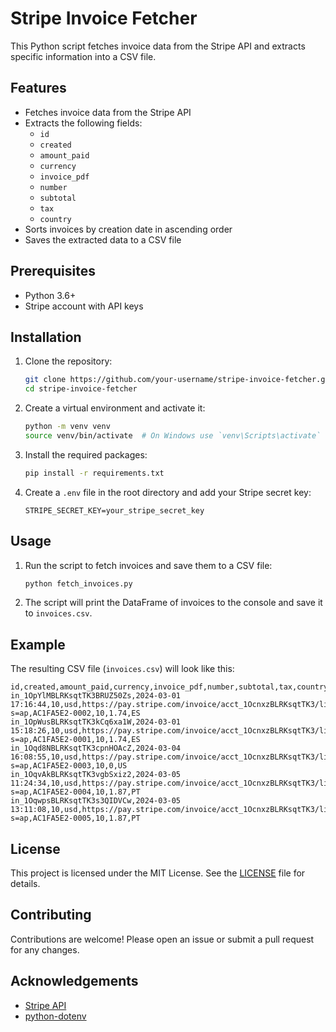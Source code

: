 
# Stripe Invoice Fetcher

This Python script fetches invoice data from the Stripe API and extracts specific information into a CSV file.

## Features

- Fetches invoice data from the Stripe API
- Extracts the following fields:
  - `id`
  - `created`
  - `amount_paid`
  - `currency`
  - `invoice_pdf`
  - `number`
  - `subtotal`
  - `tax`
  - `country`
- Sorts invoices by creation date in ascending order
- Saves the extracted data to a CSV file

## Prerequisites

- Python 3.6+
- Stripe account with API keys

## Installation

1. Clone the repository:

   ```bash
   git clone https://github.com/your-username/stripe-invoice-fetcher.git
   cd stripe-invoice-fetcher
   ```

2. Create a virtual environment and activate it:

   ```bash
   python -m venv venv
   source venv/bin/activate  # On Windows use `venv\Scripts\activate`
   ```

3. Install the required packages:

   ```bash
   pip install -r requirements.txt
   ```

4. Create a `.env` file in the root directory and add your Stripe secret key:

   ```plaintext
   STRIPE_SECRET_KEY=your_stripe_secret_key
   ```

## Usage

1. Run the script to fetch invoices and save them to a CSV file:

   ```bash
   python fetch_invoices.py
   ```

2. The script will print the DataFrame of invoices to the console and save it to `invoices.csv`.

## Example

The resulting CSV file (`invoices.csv`) will look like this:

```csv
id,created,amount_paid,currency,invoice_pdf,number,subtotal,tax,country
in_1OpYlMBLRKsqtTK3BRUZ50Zs,2024-03-01 17:16:44,10,usd,https://pay.stripe.com/invoice/acct_1OcnxzBLRKsqtTK3/live_YWNjdF8xT2NueHpCTFJLc3F0VEszLF9QZXNXQWJEZ0pBY1JnMUJJenJzM1lrcFhQOFZIUkZJLDk5ODUwNjM10200nRdIx7qS/pdf?s=ap,AC1FA5E2-0002,10,1.74,ES
in_1OpWusBLRKsqtTK3kCq6xa1W,2024-03-01 15:18:26,10,usd,https://pay.stripe.com/invoice/acct_1OcnxzBLRKsqtTK3/live_YWNjdF8xT2NueHpCTFJLc3F0VEszLF9QZXFjaTI4YmI1blhsVDlFMHJaTkQ0U1FBamxpMFdBLDk5ODQ0NTA00200hJC6ETEK/pdf?s=ap,AC1FA5E2-0001,10,1.74,ES
in_1Oqd8NBLRKsqtTK3cpnHOAcZ,2024-03-04 16:08:55,10,usd,https://pay.stripe.com/invoice/acct_1OcnxzBLRKsqtTK3/live_YWNjdF8xT2NueHpCTFJLc3F0VEszLF9QZno2WHFBZHdvaTNOUVRjbXZqVmRVZlNqRHE4NHFvLDEwMDEwNTc2OA0200InB9ZwHv/pdf?s=ap,AC1FA5E2-0003,10,0,US
in_1OqvAkBLRKsqtTK3vgbSxiz2,2024-03-05 11:24:34,10,usd,https://pay.stripe.com/invoice/acct_1OcnxzBLRKsqtTK3/live_YWNjdF8xT2NueHpCTFJLc3F0VEszLF9QZ0hrVzk3ampsTHk2Tjh0UHdBUnRiYks1Nk53VEZmLDEwMDE3NTA5OA0200aI5Z7CuS/pdf?s=ap,AC1FA5E2-0004,10,1.87,PT
in_1OqwpsBLRKsqtTK3s3QIDVCw,2024-03-05 13:11:08,10,usd,https://pay.stripe.com/invoice/acct_1OcnxzBLRKsqtTK3/live_YWNjdF8xT2NueHpCTFJLc3F0VEszLF9QZ0pTMlh2Rk5SeDBqTVRHaHZ1d1dhbXhGTWMzOGw0LDEwMDE4MTQ5Mw0200WBPYIOQi/pdf?s=ap,AC1FA5E2-0005,10,1.87,PT
```

## License

This project is licensed under the MIT License. See the [LICENSE](LICENSE) file for details.

## Contributing

Contributions are welcome! Please open an issue or submit a pull request for any changes.

## Acknowledgements

- [Stripe API](https://stripe.com/docs/api)
- [python-dotenv](https://pypi.org/project/python-dotenv/)
